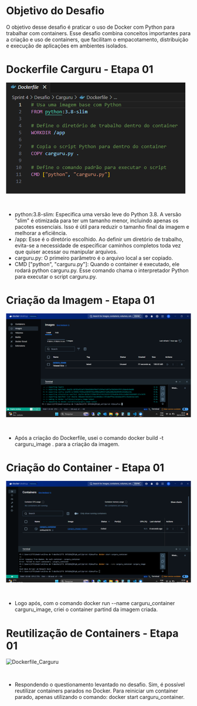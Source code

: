 
# Objetivo do Desafio

O objetivo desse desafio é praticar o uso de Docker com Python para trabalhar com containers. Esse desafio combina conceitos importantes para a criação e uso de containers, que facilitam o empacotamento, distribuição e execução de aplicações em ambientes isolados.

# Dockerfile Carguru - Etapa 01
 
![Dockerfile_Carguru](../Evidencias/Execucao_Desafio/Dockerfile_Carguru.png)

<br>

* python:3.8-slim: Especifica uma versão leve do Python 3.8. A versão "slim" é otimizada para ter um tamanho menor, incluindo apenas os pacotes essenciais. Isso é útil para reduzir o tamanho final da imagem e melhorar a eficiência.
* /app: Esse é o diretório escolhido. Ao definir um diretório de trabalho, evita-se a necessidade de especificar caminhos completos toda vez que quiser acessar ou manipular arquivos.
* carguru.py: O primeiro parâmetro é o arquivo local a ser copiado.
* CMD ["python", "carguru.py"]: Quando o container é executado, ele rodará python carguru.py. Esse comando chama o interpretador Python para executar o script carguru.py.

# Criação da Imagem - Etapa 01
 
![Dockerfile_Carguru](../Evidencias/Execucao_Desafio/Imagem_Criada.png)

<br>

* Após a criação do Dockerfile, usei o comando docker build -t carguru_image . para a criação da imagem.

# Criação do Container - Etapa 01
 
![Dockerfile_Carguru](../Evidencias/Execucao_Desafio/Container_Carguru_Criado.png)

<br>

* Logo após, com o comando docker run --name carguru_container carguru_image, criei o container partind da imagem criada.


# Reutilização de Containers - Etapa 01
 
![Dockerfile_Carguru](../Evidencias/Execucao_Desafio/.png)

<br>

* Respondendo o questionamento levantado no desafio. Sim, é possível reutilizar containers parados no Docker. Para reiniciar um container parado, apenas utilizando o comando: docker start carguru_container.


  
